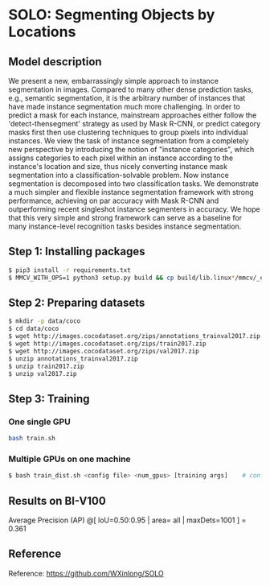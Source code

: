 # SOLO: Segmenting Objects by Locations

## Model description

We present a new, embarrassingly simple approach to instance segmentation in images. Compared to many other dense prediction tasks, e.g., semantic segmentation, it is the arbitrary number of instances that have made instance segmentation much more challenging. In order to predict a mask for each instance, mainstream approaches either follow the 'detect-thensegment' strategy as used by Mask R-CNN, or predict category masks first then use clustering techniques to group pixels into individual instances. We view the task of instance segmentation from a completely new perspective by introducing the notion of "instance categories", which assigns categories to each pixel within an instance according to the instance's location and size, thus nicely converting instance mask segmentation into a classification-solvable problem. Now instance segmentation is decomposed into two classification tasks. We demonstrate a much simpler and flexible instance segmentation framework with strong performance, achieving on par accuracy with Mask R-CNN and outperforming recent singleshot instance segmenters in accuracy. We hope that this very simple and strong framework can serve as a baseline for many instance-level recognition tasks besides instance segmentation.

## Step 1: Installing packages

```bash
$ pip3 install -r requirements.txt
$ MMCV_WITH_OPS=1 python3 setup.py build && cp build/lib.linux*/mmcv/_ext.cpython* mmcv
```

## Step 2: Preparing datasets

```bash
$ mkdir -p data/coco
$ cd data/coco
$ wget http://images.cocodataset.org/zips/annotations_trainval2017.zip
$ wget http://images.cocodataset.org/zips/train2017.zip
$ wget http://images.cocodataset.org/zips/val2017.zip
$ unzip annotations_trainval2017.zip
$ unzip train2017.zip
$ unzip val2017.zip
```

## Step 3: Training

### One single GPU

```bash
bash train.sh
```

### Multiple GPUs on one machine

```bash
$ bash train_dist.sh <config file> <num_gpus> [training args]    # config file can be found in the configs directory 
```

## Results on BI-V100

Average Precision (AP) @[ loU=0.50:0.95 | area= all | maxDets=1001 ] = 0.361

## Reference

Reference: https://github.com/WXinlong/SOLO
